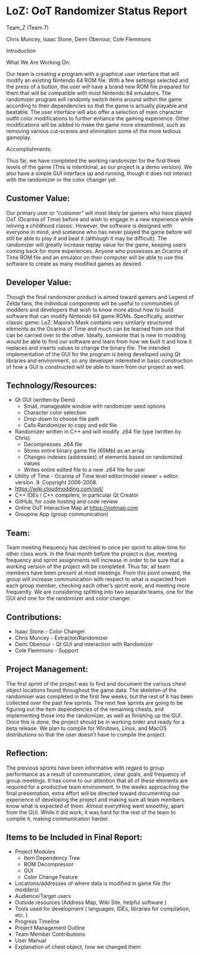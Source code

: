# LoZ: OoT Randomizer Status Report

Team_Z (Team 7)

Chris Muncey, Isaac Stone, Demi Obenour, Cole Flemmons

Introduction

What We Are Working On:

Our team is creating a program with a graphical user interface that will modify an existing Nintendo 
64 ROM file. With a few settings selected and the press of a button, the user will have a brand new ROM 
file prepared for them that will be compatible with most Nintendo 64 emulators. The randomizer program will 
randomly switch items around within the game according to their dependencies so that the game is actually playable 
and beatable. The user interface will also offer a selection of main character outfit color modifications to 
further enhance the gaming experience. Other modifications will be added to make the game more streamlined, such 
as removing various cut-scenes and elimination some of the more tedious gameplay.

Accomplishments:

Thus far, we have completed the working randomizer for the first three levels of the game (This is intentional, as
our project is a demo version). We also have a simple GUI interface up and running, though it does not interact with
the randomizer or the color changer yet. 

## Customer Value:

Our primary user or “customer” will most likely be gamers who have played OoT (Ocarina of Time) before and wish to
engage in a new experience while reliving a childhood classic. However, the software is designed with everyone in mind,
and someone who has never played the game before will still be able to play it and beat it (although it may be difficult).
The randomizer will greatly increase replay value for the game, keeping users coming back for more experiences. Anyone
who possesses an Ocarina of Time ROM file and an emulator on their computer will be able to use this software to create
as many modified games as desired.

## Developer Value:

Though the final randomizer product is aimed toward gamers and Legend of Zelda fans, the individual components will 
be useful to communities of modders and developers that wish to know more about how to build software that can modify
Nintendo 64 game ROMs. Specifically, another classic game: LoZ: Majora’s Mask contains very similarly structured elements 
as the Ocarina of Time and much can be learned from one that can be carried over to the other. Ideally, someone that is
new to modding would be able to find our software and learn from how we built it and how it replaces and inserts values 
to change the binary file. The intended implementation of the GUI for the program is being developed using Qt libraries and 
environment, so any developer interested in basic construction of how a GUI is constructed will be able to learn from our 
project as well. 

## Technology/Resources:

* Qt GUI (written by Demi)
   * Small, manageable window with randomizer seed options
   * Character color selection
   * Drop-down to choose file path
   * Calls Randomizer to copy and edit file 
* Randomizer written in C++ and will modify .z64 file type (written by Chris)
   * Decompresses .z64 file
   * Stores entire binary game file (65Mb) as an array
   * Changes indexes (addresses) of elements based on randomized values
   * Writes entire edited file to a new .z64 file for user
* Utility of Time - Ocarina of Time level editor/model viewer + editor. version .9. Copyright 2006-2008.
* https://wiki.cloudmodding.com/oot/
* C++ IDEs / C++ compilers, in particular Qt Creator
* GitHub, for code hosting and code review
* Online OoT Interactive Map at https://ootmap.com
* Groupme App (group communication)

## Team:

Team meeting frequency has declined to once per sprint to allow time for other class work. In the final month before the project
is due, meeting frequency and sprint assignments will increase in order to be sure that a working version of the project will be 
completed. Thus far, all team members have been present at most meetings. From this point onward, the group will increase 
communication with respect to what is expected from each group member, checking each other’s sprint work, and meeting more 
frequently. We are considering splitting into two separate teams, one for the GUI and one for the randomizer and color changer.

## Contributions:

* Isaac Stone - Color Changer
* Chris Muncey - Extractor/Randomizer
* Demi Obenour - Qt GUI and interaction with Randomizer
* Cole Flemmons - Support

## Project Management:

The first sprint of the project was to find and document the various chest object locations found throughout the game data. The
skeleton of the randomiser was completed in the first few weeks, but the rest of it has been collected over the past few sprints.
The next few sprints are going to be figuring out the item dependencies of the remaining chests, and implementing those into the
randomizer, as well as finishing up the GUI. Once this is done, the project should be in working order and ready for a beta release. 
We plan to compile for Windows, Linux, and MacOS distributions so that the user doesn’t have to compile the project. 

## Reflection:

The previous sprints have been informative with regard to group performance as a result of communication, clear goals, and frequency
of group meetings. It has come to our attention that all of these elements are required for a productive team environment. In the
weeks approaching the final presentation, extra effort will be directed toward documenting our experience of developing the project
and making sure all team members know what is expected of them. Almost everything went smoothly, apart from the GUI. While it did
work, it was hard for the rest of the team to compile it, making communication harder.

## Items to be Included in Final Report:

* Project Modules
   * Item Dependency Tree 
   * ROM Decompressor
   * GUI
   * Color Change Feature
* Locations/addresses of where data is modified in game file (for modders)
* Audience/Target users
* Outside resources (Address Map, Wiki Site, helpful software )
* Tools used for development ( languages, IDEs, libraries for compilation, etc. )
* Progress Timeline
* Project Management Outline
* Team Member Contributions
* User Manual
* Explanation of chest object, how we changed them



